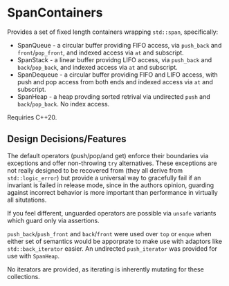 # SpanContainers

Provides a set of fixed length containers wrapping `std::span`, specifically:

* SpanQueue - a circular buffer providing FIFO access, via `push_back` and `front`/`pop_front`, 
and indexed access via `at` and subscript.
* SpanStack - a linear buffer providng LIFO access, via `push_back` and `back`/`pop_back`, 
and indexed access via `at` and subscript.
* SpanDequeue - a circular buffer providing FIFO and LIFO access, with push and pop access from both ends
and indexed access via `at` and subscript.
* SpanHeap - a heap provding sorted retrival via undirected `push` and `back`/`pop_back`. No index access.

Requiries C++20.

## Design Decisions/Features
The default operators (push/pop/and get) enforce their boundaries via exceptions and offer non-throwing `try` 
alternatives. These exceptions are not really designed to be recovered from (they all derive from `std::logic_error`) 
but provide a universal way to gracefully fail if an invariant is failed in release mode, since in the authors opinion,
guarding against incorrect behavior is more important than performance in virtually all situtations. 

If you feel different, unguarded operators are possible via `unsafe` variants which guard only via assertions.

`push_back`/`push_front` and `back`/`front` were used over `top` or `enque` when either set of semantics would be 
apporprate to make use with adaptors like `std::back_iterator` easier. An undirected `push_iterator` was provided for 
use with `SpanHeap`. 

No iterators are provided, as iterating is inherently mutating for these collections.

